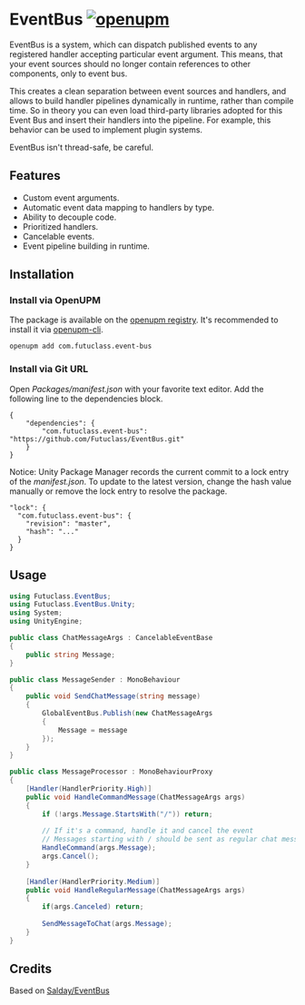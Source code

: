 # EventBus [![openupm](https://img.shields.io/npm/v/com.futuclass.event-bus?label=openupm&registry_uri=https://package.openupm.com)](https://openupm.com/packages/com.futuclass.event-bus/)


EventBus is a system, which can dispatch published events to any registered handler accepting particular event argument. This means, that your event sources should no longer contain references to other components, only to event bus. 

This creates a clean separation between event sources and handlers, and allows to build handler pipelines dynamically in runtime, rather than compile time. So in theory you can even load third-party libraries adopted for this Event Bus and insert their handlers into the pipeline. For example, this behavior can be used to implement plugin systems.

EventBus isn't thread-safe, be careful.

## Features
- Custom event arguments.
- Automatic event data mapping to handlers by type.
- Ability to decouple code.
- Prioritized handlers.
- Cancelable events.
- Event pipeline building in runtime.


## Installation

### Install via OpenUPM

The package is available on the [openupm registry](https://openupm.com). It's recommended to install it via [openupm-cli](https://github.com/openupm/openupm-cli).

```
openupm add com.futuclass.event-bus
```

### Install via Git URL

Open *Packages/manifest.json* with your favorite text editor. Add the following line to the dependencies block.

    {
        "dependencies": {
            "com.futuclass.event-bus": "https://github.com/Futuclass/EventBus.git"
        }
    }

Notice: Unity Package Manager records the current commit to a lock entry of the *manifest.json*. To update to the latest version, change the hash value manually or remove the lock entry to resolve the package.

    "lock": {
      "com.futuclass.event-bus": {
        "revision": "master",
        "hash": "..."
      }
    }
    
    
## Usage 
```csharp
using Futuclass.EventBus;
using Futuclass.EventBus.Unity;
using System;
using UnityEngine;

public class ChatMessageArgs : CancelableEventBase
{
    public string Message;
}

public class MessageSender : MonoBehaviour
{
    public void SendChatMessage(string message)
    {
        GlobalEventBus.Publish(new ChatMessageArgs
        {
            Message = message
        });
    }
}

public class MessageProcessor : MonoBehaviourProxy
{
    [Handler(HandlerPriority.High)]
    public void HandleCommandMessage(ChatMessageArgs args)
    {
        if (!args.Message.StartsWith("/")) return;
        
        // If it's a command, handle it and cancel the event
        // Messages starting with / should be sent as regular chat messages
        HandleCommand(args.Message);
        args.Cancel();
    }
    
    [Handler(HandlerPriority.Medium)]
    public void HandleRegularMessage(ChatMessageArgs args)
    {
        if(args.Canceled) return;
        
        SendMessageToChat(args.Message);
    }
}
```

## Credits
Based on [Salday/EventBus](https://github.com/SaldayOpen/EventBus)
